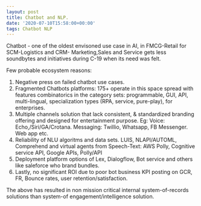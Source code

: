 ```yaml
---
layout: post
title: Chatbot and NLP.
date: '2020-07-10T15:58:00+00:00'
tags: Chatbot NLP
---
```

Chatbot - one of the oldest envisoned use case in AI, in FMCG-Retail for SCM-Logistics and CRM- Marketing,Sales and Service gets less soundbytes and initiatives during C-19 when its need was felt.

Few probable ecosystem reasons: 
1. Negative press on failed chatbot use cases.
2. Fragmented Chatbots platforms: 175+ operate in this space spread with features combinatorics in the category sets:  programmable, GUI, API, multi-lingual, specialization types (RPA, service, pure-play), for enterprises. 
3. Multiple channels solution that lack consistent, & standardized branding offering and designed for entertainment purpose. Eg: Voice: Echo,/Siri/GA/Crotana. Messaging: Twillio, Whatsapp, FB Messenger. Web app etc.
4. Reliability of NLU algoritms and data sets.  LUIS, NLAPI/AUTOML, Comprehend and  virtual agents from Speech-Text: AWS Polly, Cognitive service API, Google APIs, Polly/API
5. Deployment platform options of Lex, Dialogflow, Bot service and others like saleforce who brand bundles.
6. Lastly, no significant ROI due to poor bot business KPI posting on GCR, FR, Bounce rates, user retention/satisfaction.

The above has resulted in non mission critical internal system-of-records solutions than system-of engagement/intelligence solution.
